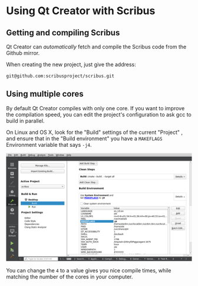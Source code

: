 # Using Qt Creator with Scribus

## Getting and compiling Scribus

Qt Creator can _automatically_ fetch and compile the Scribus code from the Github mirror.

When creating the new project, just give the address:

```
git@github.com:scribusproject/scribus.git
```

## Using multiple cores

By default Qt Creator compiles with only one core. If you want to improve the compilation speed, you can edit the project's configuration to ask gcc to build in parallel.

On Linux and OS X, look for the "Build" settings of the current "Project" , and ensure that in the "Build environment" you have a `MAKEFLAGS` Environment variable that says `-j4`.

![Set MAKEFLAGS to -j4](images/qt-creator-make-j4.png)


You can change the `4` to a value gives you nice compile times, while matching the number of the cores in your computer.
